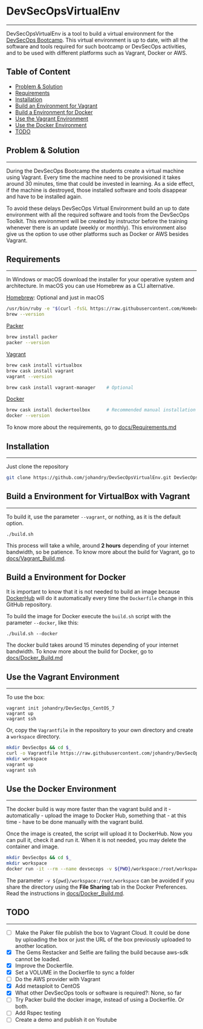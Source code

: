 
# DevSecOpsVirtualEnv
---

DevSecOpsVirtualEnv is a tool to build a virtual environment for the [DevSecOps Bootcamp](https://github.com/devsecops/bootcamp). This virtual environment is up to date, with all the software and tools required for such bootcamp or DevSecOps activities, and to be used with different platforms such as Vagrant, Docker or AWS.

## Table of Content

- [Problem & Solution](#problem_&_solution)
- [Requirements](#requirements)
- [Installation](#installation)
- [Build an Environment for Vagrant](#build-a-environment-for-virtualbox-with-vagrant)
- [Build a Environment for Docker](#build-a-environment-for-docker)
- [Use the Vagrant Environment](#use-the-vagrant-environment)
- [Use the Docker Environment](#use-the-docker-environment)
- [TODO](#todo)

## Problem & Solution
---

During the DevSecOps Bootcamp the students create a virtual machine using Vagrant. Every time the machine need to be provisioned it takes around 30 minutes, time that could be invested in learning. As a side effect, if the machine is destroyed, those installed software and tools disappear and have to be installed again.

To avoid these delays DevSecOps Virtual Environment build an up to date environment with all the required software and tools from the DevSecOps Toolkit. This environment will be created by instructor before the training whenever there is an update (weekly or monthly). This environment also give us the option to use other platforms such as Docker or AWS besides Vagrant.

## Requirements
---

In Windows or macOS download the installer for your operative system and architecture. In macOS you can use Homebrew as a CLI alternative.

[Homebrew](http://brew.sh/): Optional and just in macOS

```bash
/usr/bin/ruby -e "$(curl -fsSL https://raw.githubusercontent.com/Homebrew/install/master/install)"
brew --version
```

[Packer](https://www.packer.io/downloads.html)

```bash
brew install packer
packer --version
```

[Vagrant](https://www.vagrantup.com/downloads.html)

```bash
brew cask install virtualbox
brew cask install vagrant
vagrant --version

brew cask install vagrant-manager    # Optional
```

[Docker](https://www.docker.com/products/docker)

```bash
brew cask install dockertoolbox      # Recommended manual installation instead of Homebrew
docker --version
```

To know more about the requirements, go to [docs/Requirements.md](docs/Requirements.md)

## Installation
---

Just clone the repository

```bash
git clone https://github.com/johandry/DevSecOpsVirtualEnv.git DevSecOpsVirtualEnv && cd $_
```

## Build a Environment for VirtualBox with Vagrant
---

To build it, use the parameter `--vagrant`, or nothing, as it is the default option.

    ./build.sh

This process will take a while, around __2 hours__ depending of your internet bandwidth, so be patience. To know more about the build for Vagrant, go to [docs/Vagrant_Build.md](docs/Vagrant_Build.md).

## Build a Environment for Docker

It is important to know that it is not needed to build an image because [DockerHub](https://hub.docker.com/) will do it automatically every time the `Dockerfile` change in this GitHub repository.

To build the image for Docker execute the `build.sh` script with the parameter `--docker`, like this:

    ./build.sh --docker

The docker build takes around 15 minutes depending of your internet bandwidth. To know more about the build for Docker, go to [docs/Docker_Build.md](docs/Docker_Build.md)

## Use the Vagrant Environment
---

To use the box:

    vagrant init johandry/DevSecOps_CentOS_7
    vagrant up
    vagrant ssh

Or, copy the `Vagrantfile` in the repository to your own directory and create a `workspace` directory.

```bash
mkdir DevSecOps && cd $_
curl -o Vagrantfile https://raw.githubusercontent.com/johandry/DevSecOpsVirtualEnv/master/Vagrantfile
mkdir workspace
vagrant up
vagrant ssh
```

## Use the Docker Environment
---

The docker build is way more faster than the vagrant build and it - automatically - upload the image to Docker Hub, something that - at this time - have to be done manually with the vagrant build.

Once the image is created, the script will upload it to DockerHub. Now you can pull it, check it and run it. When it is not needed, you may delete the container and image.

```bash
mkdir DevSecOps && cd $_
mkdir workspace
docker run -it --rm --name devsecops -v ${PWD}/workspace:/root/workspace johandry/devsecops
```

The parameter `-v ${pwd}/workspace:/root/workspace` can be avoided if you share the directory using the __File Sharing__ tab in the Docker Preferences. Read the instructions in [docs/Docker_Build.md](docs/Docker_Build.md).

## TODO
---

- [ ] Make the Paker file publish the box to Vagrant Cloud. It could be done by uploading the box or just the URL of the box previously uploaded to another location.
- [X] The Gems Restacker and Selfie are failing the build because aws-sdk cannot be loaded.
- [X] Improve the Dockerfile.
- [X] Set a VOLUME in the Dockerfile to sync a folder
- [ ] Do the AWS provider with Vagrant
- [X] Add metasploit to CentOS
- [X] What other DevSecOps tools or software is required?: None, so far
- [ ] Try Packer build the docker image, instead of using a Dockerfile. Or both.
- [ ] Add Rspec testing
- [ ] Create a demo and publish it on Youtube

